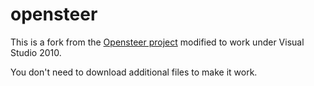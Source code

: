 opensteer
=========

This is a fork from the [Opensteer project](http://sourceforge.net/projects/opensteer/) modified to work under Visual Studio 2010.

You don't need to download additional files to make it work.
